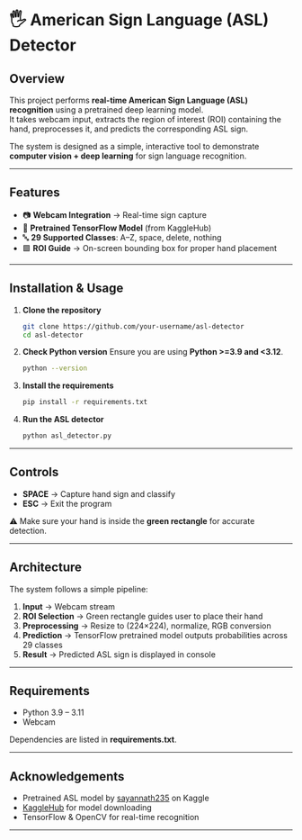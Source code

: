 
# 🖐️ American Sign Language (ASL) Detector

## **Overview**

This project performs **real-time American Sign Language (ASL) recognition** using a pretrained deep learning model.  
It takes webcam input, extracts the region of interest (ROI) containing the hand, preprocesses it, and predicts the corresponding ASL sign.  

The system is designed as a simple, interactive tool to demonstrate **computer vision + deep learning** for sign language recognition.

---

## **Features**

- 📷 **Webcam Integration** → Real-time sign capture  
- 🤖 **Pretrained TensorFlow Model** (from KaggleHub)  
- 🔤 **29 Supported Classes**: A–Z, space, delete, nothing  
- 🟩 **ROI Guide** → On-screen bounding box for proper hand placement  

---

## **Installation & Usage**

1. **Clone the repository**
   ```bash
   git clone https://github.com/your-username/asl-detector
   cd asl-detector


2. **Check Python version**
   Ensure you are using **Python >=3.9 and <3.12**.

   ```bash
   python --version
   ```

3. **Install the requirements**

   ```bash
   pip install -r requirements.txt
   ```

4. **Run the ASL detector**

   ```bash
   python asl_detector.py
   ```

---

## **Controls**

* **SPACE** → Capture hand sign and classify
* **ESC** → Exit the program

⚠️ Make sure your hand is inside the **green rectangle** for accurate detection.

---

## **Architecture**

The system follows a simple pipeline:

1. **Input** → Webcam stream
2. **ROI Selection** → Green rectangle guides user to place their hand
3. **Preprocessing** → Resize to (224×224), normalize, RGB conversion
4. **Prediction** → TensorFlow pretrained model outputs probabilities across 29 classes
5. **Result** → Predicted ASL sign is displayed in console

---

## **Requirements**

* Python 3.9 – 3.11
* Webcam

Dependencies are listed in **requirements.txt**.

---

## **Acknowledgements**

* Pretrained ASL model by [sayannath235](https://www.kaggle.com/sayannath235) on Kaggle
* [KaggleHub](https://github.com/Kaggle/kagglehub) for model downloading
* TensorFlow & OpenCV for real-time recognition

---
